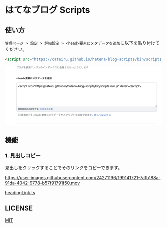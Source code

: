 # はてなブログ Scripts

## 使い方

`管理ページ > 設定 > 詳細設定 > <head>要素にメタデータを追加`に以下を貼り付けてください。

```html
<script src="https://cateiru.github.io/hatena-blog-scripts/bin/scripts.min.js" defer></script>
```

![setting image](./documents/setting_image.png)


## 機能

### 1. 見出しコピー

見出しをクリックすることでそのリンクをコピーできます。

https://user-images.githubusercontent.com/24271196/199141721-7a1b188a-91da-4042-9778-b57f91791f50.mov

[headingLink.ts](./src/headingLink.ts)

## LICENSE

[MIT](./LICENSE)
